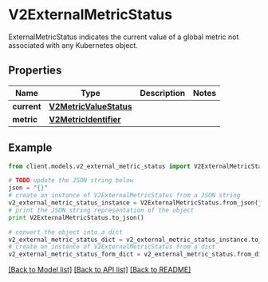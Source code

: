 # V2ExternalMetricStatus

ExternalMetricStatus indicates the current value of a global metric not associated with any Kubernetes object.

## Properties
Name | Type | Description | Notes
------------ | ------------- | ------------- | -------------
**current** | [**V2MetricValueStatus**](V2MetricValueStatus.md) |  | 
**metric** | [**V2MetricIdentifier**](V2MetricIdentifier.md) |  | 

## Example

```python
from client.models.v2_external_metric_status import V2ExternalMetricStatus

# TODO update the JSON string below
json = "{}"
# create an instance of V2ExternalMetricStatus from a JSON string
v2_external_metric_status_instance = V2ExternalMetricStatus.from_json(json)
# print the JSON string representation of the object
print V2ExternalMetricStatus.to_json()

# convert the object into a dict
v2_external_metric_status_dict = v2_external_metric_status_instance.to_dict()
# create an instance of V2ExternalMetricStatus from a dict
v2_external_metric_status_form_dict = v2_external_metric_status.from_dict(v2_external_metric_status_dict)
```
[[Back to Model list]](../README.md#documentation-for-models) [[Back to API list]](../README.md#documentation-for-api-endpoints) [[Back to README]](../README.md)


